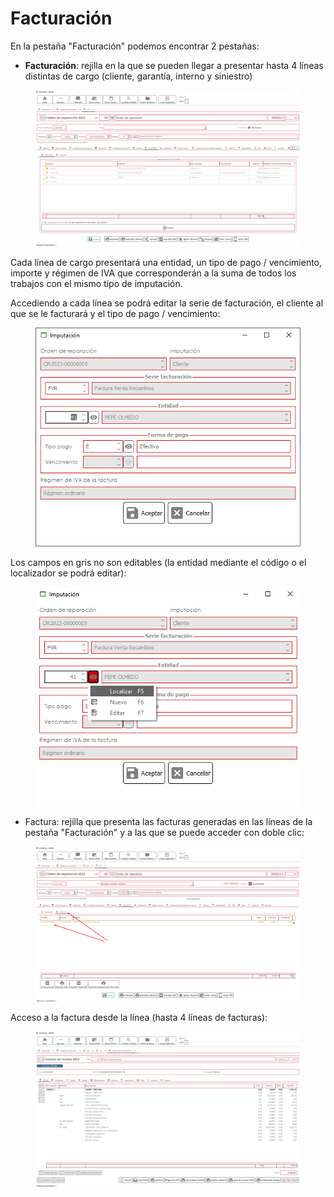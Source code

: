 # Facturación

En la pestaña "Facturación" podemos encontrar 2 pestañas:

* **Facturación**: rejilla en la que se pueden llegar a presentar hasta 4 líneas distintas de cargo (cliente, garantía, interno y siniestro)

<figure><img src="../../../../../.gitbook/assets/imagen (40).png" alt=""><figcaption></figcaption></figure>

Cada línea de cargo presentará una entidad, un tipo de pago / vencimiento, importe y régimen de IVA que corresponderán a la suma de todos los trabajos con el mismo tipo de imputación.

Accediendo a cada línea se podrá editar la serie de facturación, el cliente al que se le facturará y el tipo de pago / vencimiento:

<figure><img src="../../../../../.gitbook/assets/imagen (37).png" alt=""><figcaption></figcaption></figure>

Los campos en gris no son editables (la entidad mediante el código o el localizador se podrá editar):

<figure><img src="../../../../../.gitbook/assets/imagen (1) (11).png" alt=""><figcaption></figcaption></figure>

* Factura: rejilla que presenta las facturas generadas en las líneas de la pestaña "Facturación" y a las que se puede acceder con doble clic:

<figure><img src="../../../../../.gitbook/assets/imagen (34) (5).png" alt=""><figcaption></figcaption></figure>

Acceso a la factura desde la línea (hasta 4 líneas de facturas):

<figure><img src="../../../../../.gitbook/assets/imagen (6) (4).png" alt=""><figcaption></figcaption></figure>
